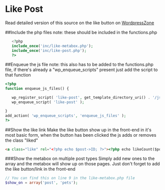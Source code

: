 # Like Post
Read detailed version of this source on the like button on [WordpressZone](http://wordpresszone.co/?p=43 "AJAX Like Button")

##Include the php files
note: these should be included in the functions.php
```php
   <?php
   include_once('inc/like-metabox.php');
   include_once('inc/like-post.php');
   ?>
```

##Enqueue the js file
note: this also has to be added to the functions.php file, if there's already a "wp_enqueue_scripts" present just add the script to that function
```php
<?php
function enqueue_js_files() {

   wp_register_script( 'like-post', get_template_directory_uri() . '/js/like-post.js', array('jquery') ,false,'1.0',true);
   wp_enqueue_script( 'like-post' );

}
add_action( 'wp_enqueue_scripts', 'enqueue_js_files' );
?>
```

##Show the like link
Make the like button show up in the front-end in it's most basic form, when the button has been clicked the js adds or removes the class "liked"
```html
<a class="like" rel="<?php echo $post->ID; ?>"><?php echo likeCount($post->ID); ?> likes</a>
```

###Show the metabox on multiple post types
Simply add new ones to the array and the metabox will show up on those pages. Just don't forget to add the like button/link in the front-end
```php
// You can find this on line 9 in the like-metabox.php file
$show_on = array('post', 'pets');
```